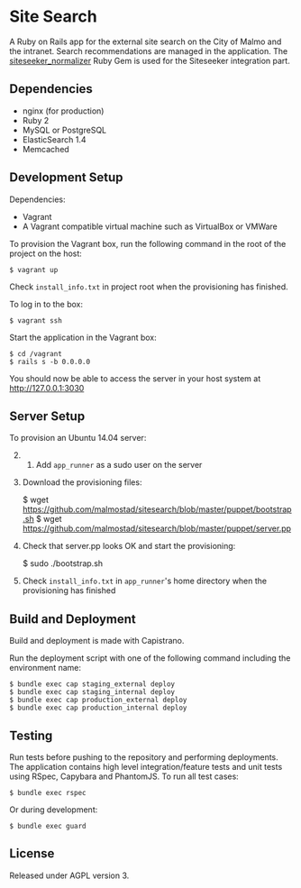 # Site Search

A Ruby on Rails app for the external site search on the City of Malmo and the intranet. Search recommendations are managed in the application. The [siteseeker_normalizer](https://github.com/malmostad/siteseeker_normalizer) Ruby Gem is used for the Siteseeker integration part.

## Dependencies
* nginx (for production)
* Ruby 2
* MySQL or PostgreSQL
* ElasticSearch 1.4
* Memcached

## Development Setup

Dependencies:
* Vagrant
* A Vagrant compatible virtual machine such as VirtualBox or VMWare

To provision the Vagrant box, run the following command in the root of the project on the host:

    $ vagrant up

Check `install_info.txt` in project root when the provisioning has finished.

To log in to the box:

    $ vagrant ssh

Start the application in the Vagrant box:

    $ cd /vagrant
    $ rails s -b 0.0.0.0

You should now be able to access the server in your host system at http://127.0.0.1:3030


## Server Setup

To provision an Ubuntu 14.04 server:

2. 1. Add `app_runner` as a sudo user on the server
2. Download the provisioning files:

     $ wget https://github.com/malmostad/sitesearch/blob/master/puppet/bootstrap.sh
     $ wget https://github.com/malmostad/sitesearch/blob/master/puppet/server.pp

4. Check that server.pp looks OK and start the provisioning:

    $ sudo ./bootstrap.sh

5. Check `install_info.txt` in `app_runner`'s home directory when the provisioning has finished

## Build and Deployment
Build and deployment is made with Capistrano.

Run the deployment script with one of the following command including the environment name:

```
$ bundle exec cap staging_external deploy
$ bundle exec cap staging_internal deploy
$ bundle exec cap production_external deploy
$ bundle exec cap production_internal deploy
```

## Testing
Run tests before pushing to the repository and performing deployments. The application contains high level integration/feature tests and unit tests using RSpec, Capybara and PhantomJS. To run all test cases:

```shell
$ bundle exec rspec
```
Or during development:

```shell
$ bundle exec guard
```

## License
Released under AGPL version 3.
